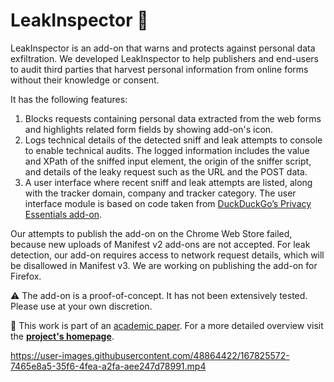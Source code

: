# LeakInspector 🎇

LeakInspector is an add-on that warns and protects against personal data exfiltration. We developed LeakInspector to help publishers and end-users to audit third parties that harvest personal information from online forms without their knowledge or consent.

It has the following features:
 1. Blocks requests containing personal data extracted from the web forms and highlights related form fields by showing add-on's icon.
 2. Logs technical details of the detected sniff and leak attempts to console to enable technical audits. The logged information includes the value and XPath of the sniffed input element, the origin of the sniffer script, and details of the leaky request such as the URL and the POST data.
 3. A user interface where recent sniff and leak attempts are listed, along with the tracker domain, company and tracker category. The user interface module is based on code taken from [DuckDuckGo’s Privacy Essentials add-on](https://chrome.google.com/webstore/detail/duckduckgo-privacy-essent/bkdgflcldnnnapblkhphbgpggdiikppg?hl=en).
 
Our attempts to publish the add-on on the Chrome Web Store failed, because new uploads of Manifest v2 add-ons are not accepted. For leak detection, our add-on requires access to network request details, which will be disallowed in Manifest v3. We are working on publishing the add-on for Firefox.

⚠️ The add-on is a proof-of-concept. It has not been extensively tested. Please use at your own discretion.

📖 This work is part of an [academic paper](https://homes.esat.kuleuven.be/~asenol/leaky-forms/leaky-forms-usenix-sec22.pdf). For a more detailed overview visit the **[project's homepage](https://homes.esat.kuleuven.be/~asenol/leaky-forms/)**. 


https://user-images.githubusercontent.com/48864422/167825572-7465e8a5-35f6-4fea-a2fa-aee247d78991.mp4

